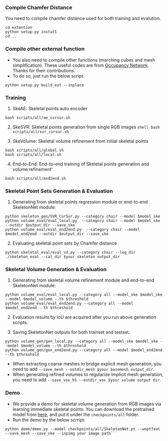 ### Compile Chamfer Distance
You need to compile chamfer distance used for both training and evalution.
```shell
cd extention
python setup.py install
cd ..
```

### Compile other external function
* You also need to compile other functions (marching cubes and mesh simplification). These useful codes are from [Occupancy Network](https://github.com/autonomousvision/occupancy_networks). Thanks for their contributions.
* To do so, just run the below script.
```shell
python setup.py build_ext --inplace
```


### Training
1. SkeAE: Skeletal points auto encoder
```shell 
bash scripts/all/ae_cursur.sh
```

2. SkeSVR: Skeletal points generation from single RGB images
```shell bash scripts/all/svr_cursur.sh```

3. SkeVolume: Skeletal volume refinement from initial skeletal points
```shell 
bash scripts/all/global.sh
bash scripts/all/local.sh
```

4. End-to-End: End-to-end training of Skeletal points generation and volume refinement'
```shell 
bash scripts/all/end2end.sh
```

### Skeletal Point Sets Generation & Evaluation
1. Generating from skeletal points regression module or end-to-end SkeletonNet module:
```shell 
python skeleton_gen/SVR_CurSur.py --category chair --model $model_ske
python volume_eval/eval_local.py  --category chair --model $model_ske --outdir $output_dir --save_ske 
python volume_eval/eval_end2end.py  --category chair --model $model_end2end --outdir $output_dir --save_ske
``` 
   
2. Evaluating skeletal point sets by Chamfer distance
```shell 
python skeletal_eval/eval_cd.py --category chair --log_dir ./skeleton_eval --cal_dir $your skeleton output_dir
```

### Skeletal Volume Generation & Evaluation
1. Generating from skeletal volume refinement module and end-to-end SkeletonNet module:
```shell
python volume_eval/eval_local.py --category all --model_ske $model_ske --model $model_volume --th $threshold
python volume_eval/eval_end2end.py --category all --model $model_end2end --th $threshold
```

2. Evaluation results by IoU are acquired after you run above generation scripts.

3. Saving SkeletonNet outputs for both trainset and testset.
```shell
python volume_gen/gen_local.py --category all --model_ske $model_ske --model $model_volume --th $threshold
python volume_gen/gen_end2end.py --category all --model $model_end2end --th $threshold
```
* When extracting coarse meshes to bridge explicit mesh generation, you need to add ```--save_mesh --outdir_mesh $your basemesh output_dir```.
* When generating refined volumes to regularize implicit mesh generation, you need to add ```--save_vox_h5 --outdir_vox $your volume output dir```.

### Demo
* We provide a demo for skeletal volume generation from RGB images via learning immediate skeletal points.
You can download the pretrained model from [here](https://drive.google.com/file/d/1ytV4lZt6W1rHbuXxCNOIZPYUjC-nnmHr/view?usp=sharing), and put it under the ```checkpoints/all``` folder.
* Run the demo by the below scrript:
```shell 
python demo/demo.py --model checkpoints/all/SkeletonNet.pt --woptfeat --save_mesh --save_ske --inpimg your image path```
```